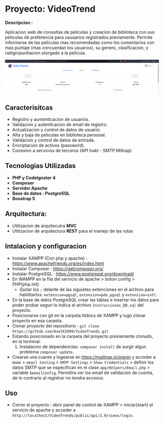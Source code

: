 # Proyecto: VideoTrend

**Descripcion :**

Aplicacion web de consultas de peliculas y creacion de biblioteca con sus peliculas de preferencia para ususarios registrados previamente. Permite informarse de las peliculas mas recomendadas como los comentarios con mas puntaje (mas concuerdan los usuarios), su genero, clasificacion, y raitign/puntiacion otorgado a la pelicula.

![Alt text](image-2.png)

## Caracterisitcas 

- Registro y auntenticacion de usuarios.
- Validacion y autenticacion de email de registro.
- Actualizacion y control de datos de usuario.
- Alta y baja de peliculas en biblioteca personal.
- Validacion y control de datos de entrada.
- Encriptacion de activos (password).
- Conexion a servicios de terceros (API trakt - SMTP Miltrap)

## Tecnologias Utilizadas
- **PHP y CodeIgnater 4**
- **Composer**
- **Servidor Apache**
- **Base de datos : PostgreSQL** 
- **Boostrap 5**

## Arquitectura: 
- Utilizacion de arquitecutra **MVC**
- Utilizacion de arquitectura **REST** para el manejo de las rutas
 
## Intalacion y configuracion
- Instalar XAMPP (Con php y apache) : https://www.apachefriends.org/es/index.html
- Instalar Composer : https://getcomposer.org/
- Instalar PostgreSQL : https://www.postgresql.org/download/
- En WAMPP en la fila del servicio de apache > boton config > PHP(php.init)
    - Quitar los `;` delante de las siguietes extenciones en el archivo para  habilitarlos: `extension=pgsql`, `extension=pdo_pgsql` y `extension=intl`.
- En la base de datos PostgreSQL crear las tablas e insertar los datos para poder probar segun lo indica el archivo `Instrucciones_DB.sql` del proyecto.
- Posicionarse con git en la carpeta htdocs de XAMPP y lugo clonar proyecto en esa carpeta.
- Clonar proyecto del repositiorio : `git clone https://github.com/AxelK1999/VideoTrends.git`
- Estando posicionado en la carpeta del proyecto previamente clonado, en la terminal:
    1. Instalacion de dependencias: `composer install` de surgir algun problema `composer update`. 
- Crearse una cuante y logearse en https://mailtrap.io/signin y acceder a `Home` > `email testing` > `SMTP Settings` > `Show Credentials` > definir los datos SMTP que se especifican en el clase `app/Helpers/Email.php` > variable `$emailConfig`. Permitira ver los email de validacion de cuenta, de lo contrario al registrar no tendra accesos.

## Uso
- Correr el proyecto : abrir panel de control de XAMPP > iniciar(start) el servicio de apache y acceder a `http://localhost/VideoTrends/public/api/1.0/views/login`.


